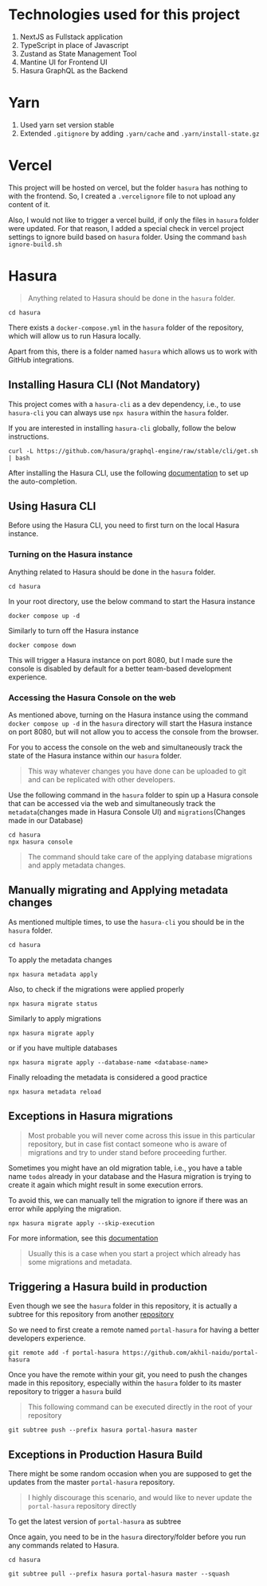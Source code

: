 # Technologies used for this project

1. NextJS as Fullstack application
2. TypeScript in place of Javascript
3. Zustand as State Management Tool
4. Mantine UI for Frontend UI
5. Hasura GraphQL as the Backend

# Yarn

1. Used yarn set version stable
2. Extended `.gitignore` by adding `.yarn/cache` and `.yarn/install-state.gz`

# Vercel

This project will be hosted on vercel, but the folder `hasura` has nothing to with the frontend. So, I created a `.vercelignore` file to not upload any content of it.

Also, I would not like to trigger a vercel build, if only the files in `hasura` folder were updated. For that reason, I added a special check in vercel project settings to ignore build based on `hasura` folder. Using the command `bash ignore-build.sh`

# Hasura

> Anything related to Hasura should be done in the `hasura` folder.

```
cd hasura
```

There exists a `docker-compose.yml` in the `hasura` folder of the repository, which will allow us to run Hasura locally.

Apart from this, there is a folder named `hasura` which allows us to work with GitHub integrations.

## Installing Hasura CLI (Not Mandatory)

This project comes with a `hasura-cli` as a dev dependency, i.e., to use `hasura-cli` you can always use `npx hasura` within the `hasura` folder.

If you are interested in installing `hasura-cli` globally, follow the below instructions.

```
curl -L https://github.com/hasura/graphql-engine/raw/stable/cli/get.sh | bash
```

After installing the Hasura CLI, use the following [documentation](https://hasura.io/docs/latest/graphql/core/hasura-cli/hasura_completion/) to set up the auto-completion.

## Using Hasura CLI

Before using the Hasura CLI, you need to first turn on the local Hasura instance.

### Turning on the Hasura instance

Anything related to Hasura should be done in the `hasura` folder.

```
cd hasura
```

In your root directory, use the below command to start the Hasura instance

```
docker compose up -d
```

Similarly to turn off the Hasura instance

```
docker compose down
```

This will trigger a Hasura instance on port 8080, but I made sure the console is disabled by default for a better team-based development experience.

### Accessing the Hasura Console on the web

As mentioned above, turning on the Hasura instance using the command `docker compose up -d` in the `hasura` directory will start the Hasura instance on port 8080, but will not allow you to access the console from the browser.

For you to access the console on the web and simultaneously track the state of the Hasura instance within our `hasura` folder.

> This way whatever changes you have done can be uploaded to git and can be replicated with other developers.

Use the following command in the `hasura` folder to spin up a Hasura console that can be accessed via the web and simultaneously track the `metadata`(changes made in Hasura Console UI) and `migrations`(Changes made in our Database)

```
cd hasura
npx hasura console
```

> The command should take care of the applying database migrations and apply metadata changes.

## Manually migrating and Applying metadata changes

As mentioned multiple times, to use the `hasura-cli` you should be in the `hasura` folder.

```
cd hasura
```

To apply the metadata changes

```
npx hasura metadata apply
```

Also, to check if the migrations were applied properly

```
npx hasura migrate status
```

Similarly to apply migrations

```
npx hasura migrate apply
```

or if you have multiple databases

```
npx hasura migrate apply --database-name <database-name>
```

Finally reloading the metadata is considered a good practice

```
npx hasura metadata reload
```

## Exceptions in Hasura migrations

> Most probable you will never come across this issue in this particular repository, but in case fist contact someone who is aware of migrations and try to under stand before proceeding further.

Sometimes you might have an old migration table, i.e., you have a table name `todos` already in your database and the Hasura migration is trying to create it again which might result in some execution errors.

To avoid this, we can manually tell the migration to ignore if there was an error while applying the migration.

```
npx hasura migrate apply --skip-execution
```

For more information, see this [documentation](https://hasura.io/docs/latest/graphql/core/migrations/advanced/resetting-migrations/)

> Usually this is a case when you start a project which already has some migrations and metadata.

## Triggering a Hasura build in production

Even though we see the `hasura` folder in this repository, it is actually a subtree for this repository from another [repository](https://github.com/akhil-naidu/portal-hasura)

So we need to first create a remote named `portal-hasura` for having a better developers experience.

```
git remote add -f portal-hasura https://github.com/akhil-naidu/portal-hasura
```

Once you have the remote within your git, you need to push the changes made in this repository, especially within the `hasura` folder to its master repository to trigger a `hasura` build

> This following command can be executed directly in the root of your repository

```
git subtree push --prefix hasura portal-hasura master
```

## Exceptions in Production Hasura Build

There might be some random occasion when you are supposed to get the updates from the master `portal-hasura` repository.

> I highly discourage this scenario, and would like to never update the `portal-hasura` repository directly

To get the latest version of `portal-hasura` as subtree

Once again, you need to be in the `hasura` directory/folder before you run any commands related to Hasura.

```
cd hasura
```

```
git subtree pull --prefix hasura portal-hasura master --squash
```
